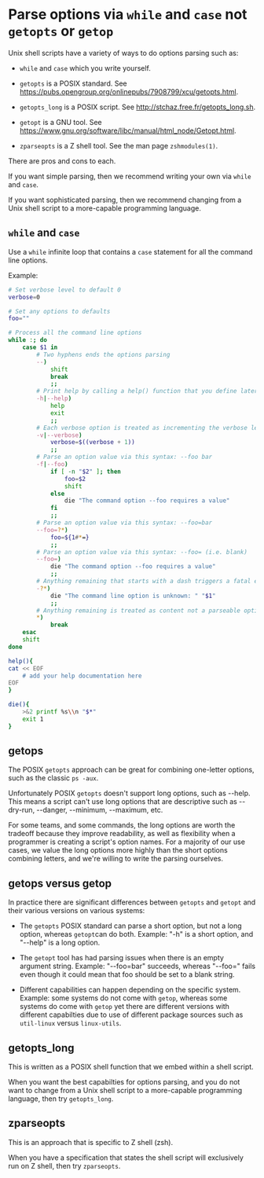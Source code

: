 # Parse options via `while` and `case` not `getopts` or `getop`

Unix shell scripts have a variety of ways to do options parsing such as:

* `while` and `case` which you write yourself.

* `getopts` is a POSIX standard. See <https://pubs.opengroup.org/onlinepubs/7908799/xcu/getopts.html>.

* `getopts_long` is a POSIX script. See <http://stchaz.free.fr/getopts_long.sh>.

* `getopt` is a GNU tool. See <https://www.gnu.org/software/libc/manual/html_node/Getopt.html>.

* `zparseopts` is a Z shell tool. See the man page `zshmodules(1)`.

There are pros and cons to each.

If you want simple parsing, then we recommend writing your own via `while` and `case`.

If you want sophisticated parsing, then we recommend changing from a Unix shell script to a more-capable programming language.


## `while` and `case`

Use a `while` infinite loop that contains a `case` statement for all the command line options.

Example:

```sh
# Set verbose level to default 0 
verbose=0

# Set any options to defaults
foo=""

# Process all the command line options
while :; do
    case $1 in
        # Two hyphens ends the options parsing
        --)
            shift
            break
            ;;
        # Print help by calling a help() function that you define later
        -h|--help)
            help
            exit
            ;;
        # Each verbose option is treated as incrementing the verbose level
        -v|--verbose)
            verbose=$((verbose + 1))
            ;;
        # Parse an option value via this syntax: --foo bar
        -f|--foo)
            if [ -n "$2" ]; then
                foo=$2
                shift
            else
                die "The command option --foo requires a value"
            fi
            ;;
        # Parse an option value via this syntax: --foo=bar
        --foo=?*)
            foo=${1#*=}
            ;;
        # Parse an option value via this syntax: --foo= (i.e. blank)
        --foo=)
            die "The command option --foo requires a value"
            ;;            
        # Anything remaining that starts with a dash triggers a fatal error
        -?*)
            die "The command line option is unknown: " "$1"
            ;;
        # Anything remaining is treated as content not a parseable option
        *)
            break
    esac
    shift
done

help(){
cat << EOF
    # add your help documentation here
EOF
}

die(){
    >&2 printf %s\\n "$*"
    exit 1
}
```

## getops

The POSIX `getopts` approach can be great for combining one-letter options, such as the classic `ps -aux`.

Unfortunately POSIX `getopts` doesn't support long options, such as --help. This means a script can't use long options that are descriptive such as --dry-run, --danger, --minimum, --maximum, etc.

For some teams, and some commands, the long options are worth the tradeoff because they improve readability, as well as flexibility when a programmer is creating a script's option names. For a majority of our use cases, we value the long options more highly than the short options combining letters, and we're willing to write the parsing ourselves.


## getops versus getop

In practice there are significant differences between `getopts` and `getopt` and their various versions on various systems:

* The `getopts` POSIX standard can parse a short option, but not a long option, whereas `getopt`can do both. Example: "-h" is a short option, and "--help" is a long option.

* The `getopt` tool has had parsing issues when there is an empty argument string. Example: "--foo=bar" succeeds, whereas "--foo=" fails even though it could mean that foo should be set to a blank string.

* Different capabilities can happen depending on the specific system. Example: some systems do not come with `getop`, whereas some systems do come with `getop` yet there are different versions with different capabilties due to use of different package sources such as `util-linux` versus `linux-utils`.


## getopts_long 

This is written as a POSIX shell function that we embed within a shell script.

When you want the best capabilties for options parsing, and you do not want to change from a Unix shell script to a more-capable programming language, then try `getopts_long`.


## zparseopts

This is an approach that is specific to Z shell (zsh).

When you have a specification that states the shell script will exclusively run on Z shell, then try `zparseopts`.
